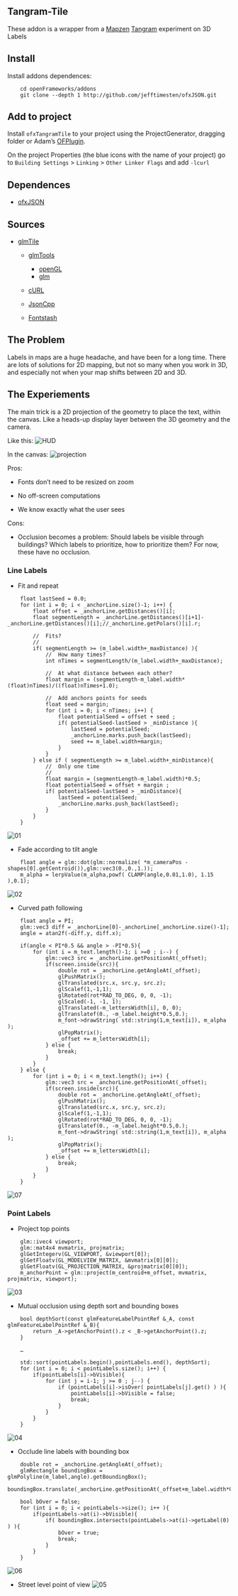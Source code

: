 ## Tangram-Tile

These addon is a wrapper from a [Mapzen](mapzen.com) [Tangram](https://github.com/tangrams) experiment on 3D Labels 

## Install

Install addons dependences: 

```
	cd openFrameworks/addons
	git clone --depth 1 http://github.com/jefftimesten/ofxJSON.git
```

## Add to project

Install ```ofxTangramTile``` to your project using the ProjectGenerator, dragging folder or Adam’s [OFPlugin](https://github.com/admsyn/OFPlugin). 

On the project Properties (the blue icons with the name of your project) go to `Building Settings` > `Linking` > `Other Linker Flags` and add `-lcurl`

## Dependences

- [ofxJSON](https://github.com/jefftimesten/ofxJSON)

## Sources

- [glmTile](https://github.com/tangrams/glmTile)

	* [glmTools](https://github.com/tangrams/glmTools)
		-	[openGL](http://www.opengl.org/)
		- [glm](http://glm.g-truc.net/0.9.5/index.html)

	* [cURL](http://curl.haxx.se/libcurl/)
	* [JsonCpp](https://github.com/open-source-parsers/jsoncpp)
	* [Fontstash](https://github.com/memononen/fontstash)


## The Problem
Labels in maps are a huge headache, and have been for a long time. There are lots of solutions for 2D mapping, but not so many when you work in 3D, and especially not when your map shifts between 2D and 3D. 

## The Experiements

The main trick is a 2D projection of the geometry to place the text, within the canvas. Like a heads-up display layer between the 3D geometry and the camera.

Like this: 
![HUD](images/hud.jpg)

In the canvas: 
![projection](images/projection.png)

Pros:

* Fonts don’t need to be resized on zoom

* No off-screen computations

* We know exactly what the user sees

Cons:

* Occlusion becomes a problem: Should labels be visible through buildings? Which labels to prioritize, how to prioritize them? For now, these have no occlusion. 

### Line Labels

* Fit and repeat

```
	float lastSeed = 0.0;
	for (int i = 0; i < _anchorLine.size()-1; i++) {
		float offset = _anchorLine.getDistances()[i];
		float segmentLength = _anchorLine.getDistances()[i+1]-_anchorLine.getDistances()[i];//_anchorLine.getPolars()[i].r;

		//  Fits?
		//
		if( segmentLength >= (m_label.width+_maxDistance) ){
			//  How many times?
			int nTimes = segmentLength/(m_label.width+_maxDistance);
            
			//  At what distance between each other?
			float margin = (segmentLength-m_label.width*(float)nTimes)/((float)nTimes+1.0);
            
			//  Add anchors points for seeds
			float seed = margin;
			for (int i = 0; i < nTimes; i++) {
				float potentialSeed = offset + seed ;
				if( potentialSeed-lastSeed > _minDistance ){
					lastSeed = potentialSeed;
					_anchorLine.marks.push_back(lastSeed);
					seed += m_label.width+margin;
				}
			}
		} else if ( segmentLength >= m_label.width+_minDistance){
			//  Only one time
			//
			float margin = (segmentLength-m_label.width)*0.5;
			float potentialSeed = offset + margin ;
			if( potentialSeed-lastSeed > _minDistance){
				lastSeed = potentialSeed;
				_anchorLine.marks.push_back(lastSeed);
			}
		}
	}
```

![01](images/01.gif)

* Fade according to tilt angle

```
	float angle = glm::dot(glm::normalize( *m_cameraPos - shapes[0].getCentroid()),glm::vec3(0.,0.,1.));
	m_alpha = lerpValue(m_alpha,powf( CLAMP(angle,0.01,1.0), 1.15 ),0.1);
```

![02](images/02.gif)

* Curved path following

```
	float angle = PI;
	glm::vec3 diff = _anchorLine[0]-_anchorLine[_anchorLine.size()-1];
	angle = atan2f(-diff.y, diff.x);
        
	if(angle < PI*0.5 && angle > -PI*0.5){
		for (int i = m_text.length()-1; i >=0 ; i--) {
			glm::vec3 src = _anchorLine.getPositionAt(_offset);
			if(screen.inside(src)){
				double rot = _anchorLine.getAngleAt(_offset);
				glPushMatrix();
				glTranslated(src.x, src.y, src.z);
				glScalef(1,-1,1);
				glRotated(rot*RAD_TO_DEG, 0, 0, -1);
				glScaled(-1, -1, 1);
				glTranslated(-m_lettersWidth[i], 0, 0);
				glTranslatef(0., -m_label.height*0.5,0.);
				m_font->drawString( std::string(1,m_text[i]), m_alpha );
				glPopMatrix();
				_offset += m_lettersWidth[i];
			} else {
				break;
			}
		}
	} else {
		for (int i = 0; i < m_text.length(); i++) {
			glm::vec3 src = _anchorLine.getPositionAt(_offset);
			if(screen.inside(src)){
				double rot = _anchorLine.getAngleAt(_offset);
				glPushMatrix();
				glTranslated(src.x, src.y, src.z);
				glScalef(1,-1,1);
				glRotated(rot*RAD_TO_DEG, 0, 0, -1);
				glTranslatef(0., -m_label.height*0.5,0.);
				m_font->drawString( std::string(1,m_text[i]), m_alpha );
				glPopMatrix();
				_offset += m_lettersWidth[i];
			} else {
				break;
			}
		}
	}
```

![07](images/07.gif)

### Point Labels

* Project top points 

```
	glm::ivec4 viewport;
	glm::mat4x4 mvmatrix, projmatrix;
	glGetIntegerv(GL_VIEWPORT, &viewport[0]);
	glGetFloatv(GL_MODELVIEW_MATRIX, &mvmatrix[0][0]);
	glGetFloatv(GL_PROJECTION_MATRIX, &projmatrix[0][0]);
	m_anchorPoint = glm::project(m_centroid+m_offset, mvmatrix, projmatrix, viewport);
```

![03](images/03.gif)

* Mutual occlusion using depth sort and bounding boxes

```
	bool depthSort(const glmFeatureLabelPointRef &_A, const glmFeatureLabelPointRef &_B){
		return _A->getAnchorPoint().z < _B->getAnchorPoint().z;
	}

	…

	std::sort(pointLabels.begin(),pointLabels.end(), depthSort);
	for (int i = 0; i < pointLabels.size(); i++) {
		if(pointLabels[i]->bVisible){
			for (int j = i-1; j >= 0 ; j--) {
				if (pointLabels[i]->isOver( pointLabels[j].get() ) ){
					pointLabels[i]->bVisible = false;
					break;
				}
			}
		}
	}
```


![04](images/04.gif)

* Occlude line labels with bounding box

```
	double rot = _anchorLine.getAngleAt(_offset);
	glmRectangle boundingBox = glmPolyline(m_label,angle).getBoundingBox();
	boundingBox.translate(_anchorLine.getPositionAt(_offset+m_label.width*0.5));

	bool bOver = false;
	for (int i = 0; i < pointLabels->size(); i++ ){
		if(pointLabels->at(i)->bVisible){
			if( boundingBox.intersects(pointLabels->at(i)->getLabel(0) ) ){
				bOver = true;
				break;
			}
		}
	}
```

![06](images/06.gif)

* Street level point of view
![05](images/05.gif)


